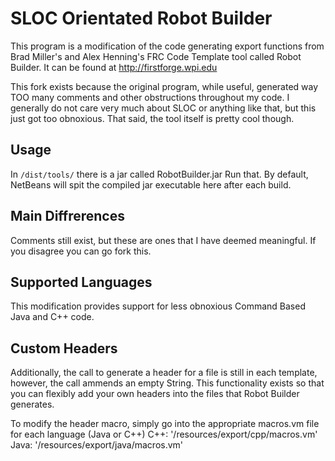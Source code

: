 SLOC Orientated Robot Builder
=============
This program is a modification of the code generating export functions from Brad Miller's and Alex Henning's FRC Code Template tool called Robot Builder. It can be found at http://firstforge.wpi.edu

This fork exists because the original program, while useful, generated way TOO many comments and other obstructions throughout my code. I generally do not care very much about SLOC or anything like that, but this just got too obnoxious. That said, the tool itself is pretty cool though.

Usage
-------
In `/dist/tools/` there is a jar called RobotBuilder.jar
Run that. By default, NetBeans will spit the compiled jar executable here after each build.

Main Diffrerences
-----------------
Comments still exist, but these are ones that I have deemed meaningful. If you disagree you can go fork this.

Supported Languages
-------------------
This modification provides support for less obnoxious Command Based Java and C++ code. 

Custom Headers
-------------
Additionally, the call to generate a header for a file is still in each template, however, the call ammends an empty String. This functionality exists so that you can flexibly add your own headers into the files that Robot Builder generates.

To modify the header macro, simply go into the appropriate macros.vm file for each language (Java or C++)
C++:	'/resources/export/cpp/macros.vm'
Java:	'/resources/export/java/macros.vm'
